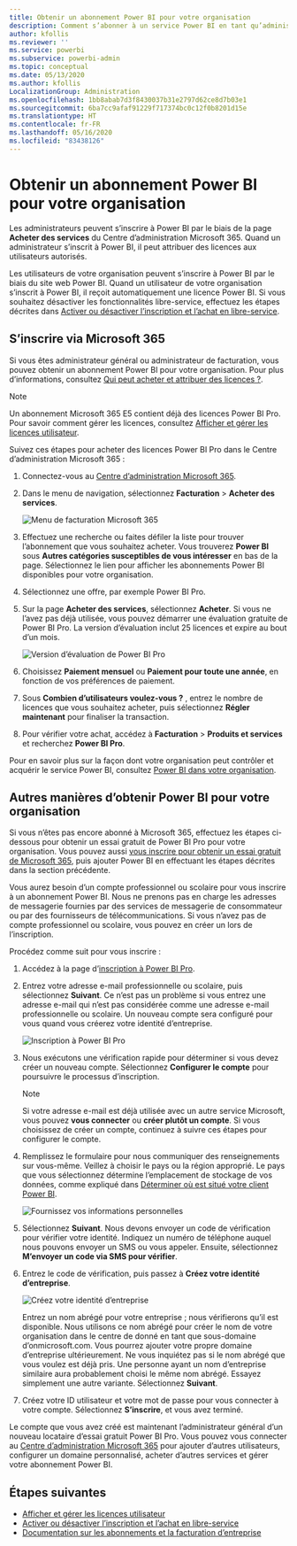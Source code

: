 ```yaml
---
title: Obtenir un abonnement Power BI pour votre organisation
description: Comment s’abonner à un service Power BI en tant qu’administrateur et acheter des licences en bloc.
author: kfollis
ms.reviewer: ''
ms.service: powerbi
ms.subservice: powerbi-admin
ms.topic: conceptual
ms.date: 05/13/2020
ms.author: kfollis
LocalizationGroup: Administration
ms.openlocfilehash: 1bb8abab7d3f8430037b31e2797d62ce8d7b03e1
ms.sourcegitcommit: 6ba7cc9afaf91229f717374bc0c12f0b8201d15e
ms.translationtype: HT
ms.contentlocale: fr-FR
ms.lasthandoff: 05/16/2020
ms.locfileid: "83438126"
---
```

# <a name="get-a-power-bi-subscription-for-your-organization"></a>Obtenir un abonnement Power BI pour votre organisation

Les administrateurs peuvent s’inscrire à Power BI par le biais de la page **Acheter des services** du Centre d’administration Microsoft 365. Quand un administrateur s’inscrit à Power BI, il peut attribuer des licences aux utilisateurs autorisés.

Les utilisateurs de votre organisation peuvent s’inscrire à Power BI par le biais du site web Power BI. Quand un utilisateur de votre organisation s’inscrit à Power BI, il reçoit automatiquement une licence Power BI. Si vous souhaitez désactiver les fonctionnalités libre-service, effectuez les étapes décrites dans [Activer ou désactiver l’inscription et l’achat en libre-service](service-admin-disable-self-service.md).

## <a name="sign-up-through-microsoft-365"></a>S’inscrire via Microsoft 365

Si vous êtes administrateur général ou administrateur de facturation, vous pouvez obtenir un abonnement Power BI pour votre organisation. Pour plus d’informations, consultez [Qui peut acheter et attribuer des licences ?](service-admin-licensing-organization.md#who-can-purchase-and-assign-licenses).

> [!NOTE]
>
> Un abonnement Microsoft 365 E5 contient déjà des licences Power BI Pro. Pour savoir comment gérer les licences, consultez [Afficher et gérer les licences utilisateur](service-admin-manage-licenses.md).
>
>

Suivez ces étapes pour acheter des licences Power BI Pro dans le Centre d’administration Microsoft 365 :

1. Connectez-vous au [Centre d’administration Microsoft 365](https://admin.microsoft.com).

2. Dans le menu de navigation, sélectionnez **Facturation** > **Acheter des services**.
  
   ![Menu de facturation Microsoft 365](media/service-admin-org-subscription/m365-billing-menu.png)

3. Effectuez une recherche ou faites défiler la liste pour trouver l’abonnement que vous souhaitez acheter. Vous trouverez **Power BI** sous **Autres catégories susceptibles de vous intéresser** en bas de la page. Sélectionnez le lien pour afficher les abonnements Power BI disponibles pour votre organisation.

4. Sélectionnez une offre, par exemple Power BI Pro.

5. Sur la page **Acheter des services**, sélectionnez **Acheter**. Si vous ne l’avez pas déjà utilisée, vous pouvez démarrer une évaluation gratuite de Power BI Pro. La version d’évaluation inclut 25 licences et expire au bout d’un mois.

   ![Version d’évaluation de Power BI Pro](media/service-admin-org-subscription/m365-org-free-trial-pro.png)

6. Choisissez **Paiement mensuel** ou **Paiement pour toute une année**, en fonction de vos préférences de paiement.

7. Sous **Combien d’utilisateurs voulez-vous ?** , entrez le nombre de licences que vous souhaitez acheter, puis sélectionnez **Régler maintenant** pour finaliser la transaction.

8. Pour vérifier votre achat, accédez à **Facturation** > **Produits et services** et recherchez **Power BI Pro**.

Pour en savoir plus sur la façon dont votre organisation peut contrôler et acquérir le service Power BI, consultez [Power BI dans votre organisation](https://docs.microsoft.com/microsoft-365/admin/misc/power-bi-in-your-organization?view=o365-worldwide).

## <a name="more-ways-to-get-power-bi-for-your-organization"></a>Autres manières d’obtenir Power BI pour votre organisation

Si vous n’êtes pas encore abonné à Microsoft 365, effectuez les étapes ci-dessous pour obtenir un essai gratuit de Power BI Pro pour votre organisation. Vous pouvez aussi [vous inscrire pour obtenir un essai gratuit de Microsoft 365](service-admin-signing-up-for-power-bi-with-a-new-office-365-trial.md), puis ajouter Power BI en effectuant les étapes décrites dans la section précédente.

Vous aurez besoin d’un compte professionnel ou scolaire pour vous inscrire à un abonnement Power BI. Nous ne prenons pas en charge les adresses de messagerie fournies par des services de messagerie de consommateur ou par des fournisseurs de télécommunications. Si vous n’avez pas de compte professionnel ou scolaire, vous pouvez en créer un lors de l’inscription.

Procédez comme suit pour vous inscrire :

1. Accédez à la page d’[inscription à Power BI Pro](https://signup.microsoft.com/create-account/signup?OfferId=d59682f3-3e3b-4686-9c00-7c7c1c736085&ali=1&products=d59682f3-3e3b-4686-9c00-7c7c1c736085). 

2. Entrez votre adresse e-mail professionnelle ou scolaire, puis sélectionnez **Suivant**. Ce n’est pas un problème si vous entrez une adresse e-mail qui n’est pas considérée comme une adresse e-mail professionnelle ou scolaire. Un nouveau compte sera configuré pour vous quand vous créerez votre identité d’entreprise.

   ![Inscription à Power BI Pro](media/service-admin-org-subscription/power-bi-pro-admins.png)

3. Nous exécutons une vérification rapide pour déterminer si vous devez créer un nouveau compte. Sélectionnez **Configurer le compte** pour poursuivre le processus d’inscription.

   > [!NOTE]
   >Si votre adresse e-mail est déjà utilisée avec un autre service Microsoft, vous pouvez **vous connecter** ou **créer plutôt un compte**. Si vous choisissez de créer un compte, continuez à suivre ces étapes pour configurer le compte.
>
>
 
4. Remplissez le formulaire pour nous communiquer des renseignements sur vous-même. Veillez à choisir le pays ou la région approprié. Le pays que vous sélectionnez détermine l’emplacement de stockage de vos données, comme expliqué dans [Déterminer où est situé votre client Power BI](service-admin-where-is-my-tenant-located.md#how-to-determine-where-your-power-bi-tenant-is-located).

   ![Fournissez vos informations personnelles](media/service-admin-org-subscription/tell-about-yourself.png)

5. Sélectionnez **Suivant**. Nous devons envoyer un code de vérification pour vérifier votre identité. Indiquez un numéro de téléphone auquel nous pouvons envoyer un SMS ou vous appeler. Ensuite, sélectionnez **M’envoyer un code via SMS pour vérifier**.

6. Entrez le code de vérification, puis passez à **Créez votre identité d’entreprise**.

   ![Créez votre identité d’entreprise](media/service-admin-org-subscription/business-identity.png)

    Entrez un nom abrégé pour votre entreprise ; nous vérifierons qu’il est disponible. Nous utilisons ce nom abrégé pour créer le nom de votre organisation dans le centre de donné en tant que sous-domaine d’onmicrosoft.com. Vous pourrez ajouter votre propre domaine d’entreprise ultérieurement. Ne vous inquiétez pas si le nom abrégé que vous voulez est déjà pris. Une personne ayant un nom d’entreprise similaire aura probablement choisi le même nom abrégé. Essayez simplement une autre variante. Sélectionnez **Suivant**.
    
7. Créez votre ID utilisateur et votre mot de passe pour vous connecter à votre compte. Sélectionnez **S’inscrire**, et vous avez terminé.

Le compte que vous avez créé est maintenant l’administrateur général d’un nouveau locataire d’essai gratuit Power BI Pro. Vous pouvez vous connecter au [Centre d’administration Microsoft 365](https://admin.microsoft.com) pour ajouter d’autres utilisateurs, configurer un domaine personnalisé, acheter d’autres services et gérer votre abonnement Power BI.

## <a name="next-steps"></a>Étapes suivantes

- [Afficher et gérer les licences utilisateur](service-admin-manage-licenses.md)
- [Activer ou désactiver l’inscription et l’achat en libre-service](service-admin-disable-self-service.md)
- [Documentation sur les abonnements et la facturation d’entreprise](https://docs.microsoft.com/microsoft-365/commerce/?view=o365-worldwide)
